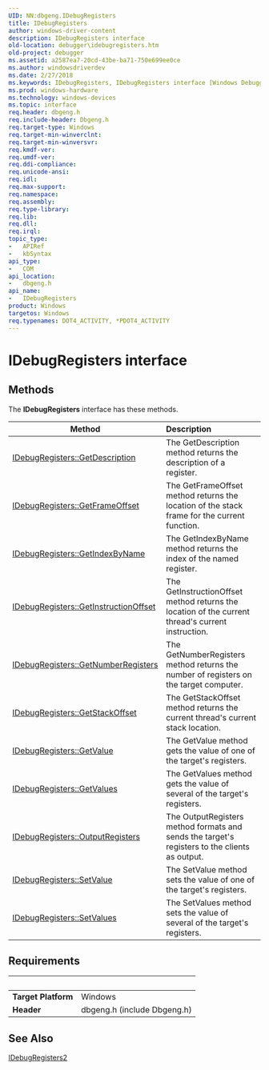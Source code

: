 ```yaml
---
UID: NN:dbgeng.IDebugRegisters
title: IDebugRegisters
author: windows-driver-content
description: IDebugRegisters interface
old-location: debugger\idebugregisters.htm
old-project: debugger
ms.assetid: a2587ea7-20cd-43be-ba71-750e699ee0ce
ms.author: windowsdriverdev
ms.date: 2/27/2018
ms.keywords: IDebugRegisters, IDebugRegisters interface [Windows Debugging], IDebugRegisters interface [Windows Debugging], described, IDebugRegisters_ca710692-a977-4276-b779-2b66311938dc.xml, dbgeng/IDebugRegisters, debugger.idebugregisters
ms.prod: windows-hardware
ms.technology: windows-devices
ms.topic: interface
req.header: dbgeng.h
req.include-header: Dbgeng.h
req.target-type: Windows
req.target-min-winverclnt: 
req.target-min-winversvr: 
req.kmdf-ver: 
req.umdf-ver: 
req.ddi-compliance: 
req.unicode-ansi: 
req.idl: 
req.max-support: 
req.namespace: 
req.assembly: 
req.type-library: 
req.lib: 
req.dll: 
req.irql: 
topic_type:
-	APIRef
-	kbSyntax
api_type:
-	COM
api_location:
-	dbgeng.h
api_name:
-	IDebugRegisters
product: Windows
targetos: Windows
req.typenames: DOT4_ACTIVITY, *PDOT4_ACTIVITY
---
```


# IDebugRegisters interface



## Methods

<p>The <b>IDebugRegisters</b> interface has these methods.</p>

| Method | Description |
| ---- |:---- |
| [IDebugRegisters::GetDescription](nf-dbgeng-idebugregisters-getdescription.md) | The GetDescription method returns the description of a register. |
| [IDebugRegisters::GetFrameOffset](nf-dbgeng-idebugregisters-getframeoffset.md) | The GetFrameOffset method returns the location of the stack frame for the current function. |
| [IDebugRegisters::GetIndexByName](nf-dbgeng-idebugregisters-getindexbyname.md) | The GetIndexByName method returns the index of the named register. |
| [IDebugRegisters::GetInstructionOffset](nf-dbgeng-idebugregisters-getinstructionoffset.md) | The GetInstructionOffset method returns the location of the current thread's current instruction. |
| [IDebugRegisters::GetNumberRegisters](nf-dbgeng-idebugregisters-getnumberregisters.md) | The GetNumberRegisters method returns the number of registers on the target computer. |
| [IDebugRegisters::GetStackOffset](nf-dbgeng-idebugregisters-getstackoffset.md) | The GetStackOffset method returns the current thread's current stack location. |
| [IDebugRegisters::GetValue](nf-dbgeng-idebugregisters-getvalue.md) | The GetValue method gets the value of one of the target's registers. |
| [IDebugRegisters::GetValues](nf-dbgeng-idebugregisters-getvalues.md) | The GetValues method gets the value of several of the target's registers. |
| [IDebugRegisters::OutputRegisters](nf-dbgeng-idebugregisters-outputregisters.md) | The OutputRegisters method formats and sends the target's registers to the clients as output. |
| [IDebugRegisters::SetValue](nf-dbgeng-idebugregisters-setvalue.md) | The SetValue method sets the value of one of the target's registers. |
| [IDebugRegisters::SetValues](nf-dbgeng-idebugregisters-setvalues.md) | The SetValues method sets the value of several of the target's registers. |


## Requirements
| &nbsp; | &nbsp; |
| ---- |:---- |
| **Target Platform** | Windows |
| **Header** | dbgeng.h (include Dbgeng.h) |

## See Also

<a href="..\dbgeng\nn-dbgeng-idebugregisters2.md">IDebugRegisters2</a>